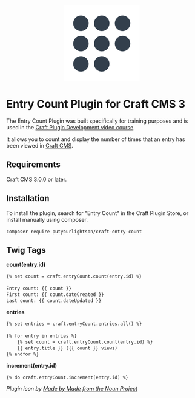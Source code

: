 <p align="center"><img width="200" src="src/icon.svg"></p>

# Entry Count Plugin for Craft CMS 3

The Entry Count Plugin was built specifically for training purposes and is used in the [Craft Plugin Development video course](https://mijingo.com/products/screencasts/craft-plugin-development/).

It allows you to count and display the number of times that an entry has been viewed in  [Craft CMS](https://craftcms.com/).

## Requirements

Craft CMS 3.0.0 or later.

## Installation

To install the plugin, search for "Entry Count" in the Craft Plugin Store, or install manually using composer.

    composer require putyourlightson/craft-entry-count

## Twig Tags

**count(entry.id)**

    {% set count = craft.entryCount.count(entry.id) %}

    Entry count: {{ count }}
    First count: {{ count.dateCreated }}
    Last count: {{ count.dateUpdated }}

**entries**

    {% set entries = craft.entryCount.entries.all() %}

    {% for entry in entries %}
        {% set count = craft.entryCount.count(entry.id) %}
        {{ entry.title }} ({{ count }} views)
    {% endfor %}

**increment(entry.id)**

    {% do craft.entryCount.increment(entry.id) %}
    
*Plugin icon by [Made by Made from the Noun Project](https://thenounproject.com/made.somewhere/collection/counting/?i=864431)*
